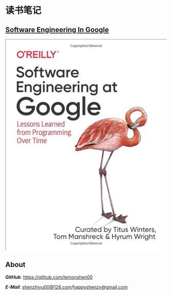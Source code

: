 # 读书笔记

## [Software Engineering In Google](https://github.com/lemonshen00/reading-record/blob/main/swe-book/)

![Cover](https://github.com/lemonshen00/reading-record/blob/main/swe-book/swe-book.jpg)

## About

***GitHub***: https://github.com/lemonshen00

***E-Mail***: shenzhiyu00@126.com/happyshenzy@gmail.com
